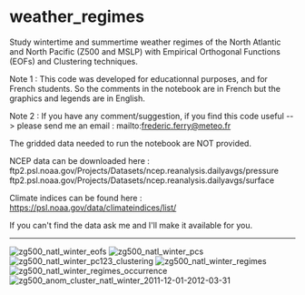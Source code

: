 # weather_regimes
Study wintertime and summertime weather regimes of the North Atlantic and North Pacific (Z500 and MSLP) with Empirical Orthogonal Functions (EOFs) and Clustering techniques.

Note 1 : This code was developed for educationnal purposes, and for French students. So the comments in the notebook are in French but the graphics and legends are in English.

Note 2 : If you have any comment/suggestion, if you find this code useful --> please send me an email : mailto:frederic.ferry@meteo.fr

The gridded data needed to run the notebook are NOT provided.

NCEP data can be downloaded here :
ftp2.psl.noaa.gov/Projects/Datasets/ncep.reanalysis.dailyavgs/pressure
ftp2.psl.noaa.gov/Projects/Datasets/ncep.reanalysis.dailyavgs/surface

Climate indices can be found here : https://psl.noaa.gov/data/climateindices/list/

If you can't find the data ask me and I'll make it available for you.

--------------------------------------------------------------------------------------------------------------------------------------------------


![zg500_natl_winter_eofs](https://user-images.githubusercontent.com/76565450/162587432-3571e6ca-4e9b-42c0-b8e9-116b400f3aad.png)
![zg500_natl_winter_pcs](https://user-images.githubusercontent.com/76565450/162587440-83b24964-27b5-44ad-9804-e73a9307face.png)
![zg500_natl_winter_pc123_clustering](https://user-images.githubusercontent.com/76565450/162587455-6d867c20-e147-4c01-8765-e988f29c5576.png)
![zg500_natl_winter_regimes](https://user-images.githubusercontent.com/76565450/162587462-ac143eba-d7dd-4065-b3d3-adcee87519db.png)
![zg500_natl_winter_regimes_occurrence](https://user-images.githubusercontent.com/76565450/162587479-9b5a76b0-79a0-44a8-be68-ec3a375cac3f.png)
![zg500_anom_cluster_natl_winter_2011-12-01-2012-03-31](https://user-images.githubusercontent.com/76565450/162587512-52bab75a-3d29-476b-af44-fc8ad4c670d3.gif)
